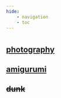 ```yaml
---
hide:
    - navigation
    - toc
---
```


#

## [photography](subpages/photo.md)

## [amigurumi](subpages/amigurumi.md)

## ~~dunk~~
